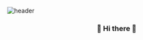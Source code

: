 ![header](https://capsule-render.vercel.app/api?type=Slice&color=004680&height=250&section=header&text=SIRI%20&fontSize=90)

<center>
  
### 👋 Hi there 👋

</center>

<!--
**S0I3R0I3/S0I3R0I3** is a ✨ _special_ ✨ repository because its `README.md` (this file) appears on your GitHub profile.

Here are some ideas to get you started:

- 🔭 I’m currently working on ...
- 🌱 I’m currently learning ...
- 👯 I’m looking to collaborate on ...
- 🤔 I’m looking for help with ...
- 💬 Ask me about ...
- 📫 How to reach me: ...
- 😄 Pronouns: ...
- ⚡ Fun fact: ...
-->
